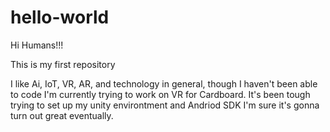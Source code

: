# hello-world

Hi Humans!!!

This is my first repository

I like Ai, IoT, VR, AR, and technology in general, though I haven't been able to code
I'm currently trying to work on VR for Cardboard.
It's been tough trying to set up my unity environtment and Andriod SDK
I'm sure it's gonna turn out great eventually.
